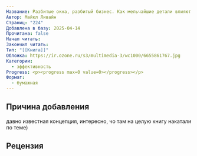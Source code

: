 ```yaml
---
Название: Разбитые окна, разбитый бизнес. Как мельчайшие детали влияют на большие достижения
Автор: Майкл Ливайн
Страниц: "224"
Добавлена в базу: 2025-04-14
Прочитана: false
Начал читать: 
Закончил читать: 
Тип: "[[Книга]]"
Обложка: https://ir.ozone.ru/s3/multimedia-3/wc1000/6655861767.jpg
Категории:
  - эффективность
Progress: <p><progress max=0 value=0></progress></p>
Формат:
  - бумажная
---
```

## Причина добавления

давно известная концепция, интересно, чо там на целую книгу накатали по теме)

## Рецензия
